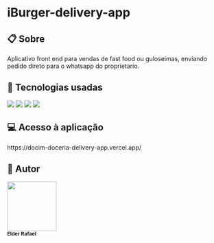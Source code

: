 <h1>iBurger-delivery-app</h1>

<h2>📋 Sobre</h2>
<p>Aplicativo front end para vendas de fast food ou guloseimas, enviando pedido direto para o whatsapp do proprietario.</p>

## 🦾 Tecnologias usadas

<div>
  <img src="https://img.shields.io/badge/HTML-239120?style-for-the-badge&logo=html5&logoColor=white">
  <img src="https://img.shields.io/badge/CSS-239120?style-for-the-badge&logo=css3&logoColor=white">
  <img src="https://img.shields.io/badge/JavaScript-F7DF1E?style-for-the-badge&logo=javascript&logoColor=black">
  <img src="https://img.shields.io/badge/Tailwind_CSS-38B2AC?style=for-the-badge&logo=tailwindcss&logoColor=white">

</div>

## 💻 Acesso à aplicação
<div>
  https://docim-doceria-delivery-app.vercel.app/
</div>


## 👤 Autor
<img loading="lazy" src="https://avatars.githubusercontent.com/u/203048446?v=4" width=115><br><sub><strong>Elder Rafael</strong></sub>
